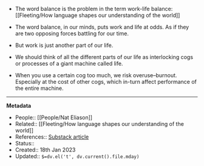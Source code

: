- The word balance is the problem in the term work-life balance: [[Fleeting/How language shapes our understanding of the world]]

- The word balance, in our minds, puts work and life at odds. As if they are two opposing forces battling for our time.
- But work is just another part of our life.
- We should think of all the different parts of our life as interlocking cogs or processes of a giant machine called life.
- When you use a certain cog too much, we risk overuse–burnout. Especially at the cost of other cogs, which in-turn affect performance of the entire machine.

---
**Metadata**
- People::  [[People/Nat Eliason]]
- Related:: [[Fleeting/How language shapes our understanding of the world]]
- References:: [Substack article](https://blog.nateliason.com/p/work-life-balance)
- Status::
- Created:: 18th Jan 2023
- Updated:: `$=dv.el('t', dv.current().file.mday)`